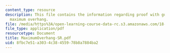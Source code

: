 ```yaml
---
content_type: resource
description: This file contains the information regarding proof with guiding text
  maximum overhang.
file: /media/https%3A/open-learning-course-data-rc.s3.amazonaws.com/18-310-principles-of-discrete-applied-mathematics-fall-2013/8fbc7e51a3034c38455978b8a7884ba2_MIT18_310F13_Max_Overhang.pdf
file_type: application/pdf
resourcetype: Document
title: MaximumOverhang-SR.pdf
uid: 8fbc7e51-a303-4c38-4559-78b8a7884ba2
---
```

